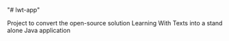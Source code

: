 "# lwt-app" 

Project to convert the open-source solution Learning With Texts into a stand alone Java application
